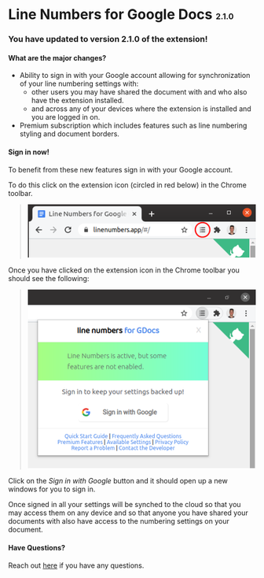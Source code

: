 # Line Numbers for Google Docs <small>2.1.0</small>

### You have updated to version 2.1.0 of the extension!

#### What are the major changes?

- Ability to sign in with your Google account allowing for synchronization of your line numbering settings with:
    - other users you may have shared the document with and who also have the extension installed. 
    - and across any of your devices where the extension is installed and you are logged in on.
- Premium subscription which includes features such as line numbering styling and document borders.

#### Sign in now!

To benefit from these new features sign in with your Google account.

To do this click on the extension icon (circled in red below) in the Chrome toolbar.

> ![Line Numbers for Google Docs Popup Location](../../_media/extension-popup-location.png)

Once you have clicked on the extension icon in the Chrome toolbar you should see the following:

> ![Line Numbers for Google Docs Sign in Popup](../../_media/sign-in-popup.png)

Click on the *Sign in with Google* button and it should open up a new windows for you to sign in.

Once signed in all your settings will be synched to the cloud so that you may access them on any device and so that anyone you have shared your documents with also have access to the numbering settings on your document.

#### Have Questions?

Reach out [here](contact.md) if you have any questions.

<style>
    h1 small {
        font-size: 1rem;
    }

    .markdown-section h4 {
        margin-bottom: 0;
    }
</style>